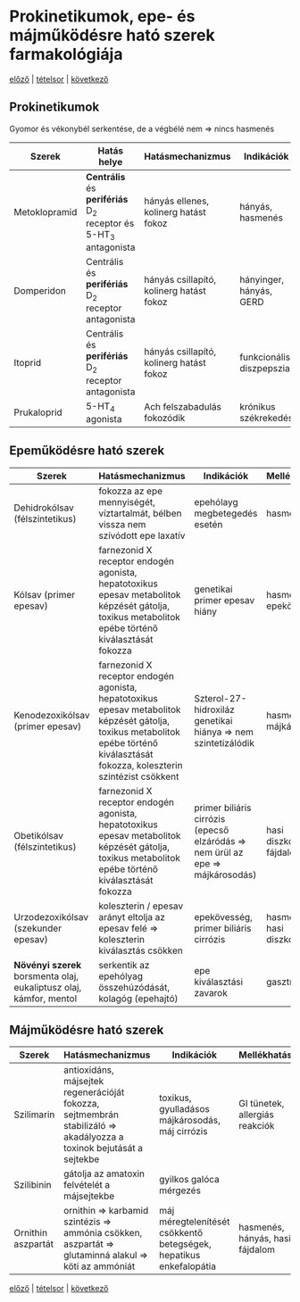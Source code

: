 # Prokinetikumok, epe- és májműködésre ható szerek farmakológiája

[előző](24.%20Laxatívumok,%20savképzők,%20emésztőenzimek.md) | [tételsor](0.%20Tételsor.md) | [következő](26.%20Spazmolitikumok%20és%20obstipánsok%20farmakológiája.md)

## Prokinetikumok

Gyomor és vékonybél serkentése, de a végbélé nem ⇒ nincs hasmenés

Szerek | Hatás helye | Hatásmechanizmus | Indikációk | Mellékhatások
--- | --- | --- | --- | ---
Metoklopramid | **Centrális** és **perifériás** D<sub>2</sub> receptor és 5-HT<sub>3</sub> antagonista | hányás ellenes, kolinerg hatást fokoz | hányás, hasmenés | prolaktin szint nő ⇒ elnyomja a nemi hormonokat
Domperidon | Centrális és **perifériás** D<sub>2</sub> receptor antagonista | hányás csillapító, kolinerg hatást fokoz | hányinger, hányás, GERD | prolaktin szint nő ⇒ elnyomja a nemi hormonokat
Itoprid | Centrális és **perifériás** D<sub>2</sub> receptor antagonista | hányás csillapító, kolinerg hatást fokoz | funkcionális diszpepszia | ritkán a prolaktin szint nő ⇒ elnyomja a nemi hormonokat
Prukaloprid | 5-HT<sub>4</sub> agonista | Ach felszabadulás fokozódik | krónikus székrekedés

## Epeműködésre ható szerek

Szerek | Hatásmechanizmus | Indikációk | Mellékhatások
--- | --- | --- | ---
Dehidrokólsav (félszintetikus) | fokozza az epe mennyiségét, víztartalmát, bélben vissza nem szívódott epe laxatív | epehólayg megbetegedés esetén | hasmenés
Kólsav (primer epesav) | farnezonid X receptor endogén agonista, hepatotoxikus epesav metabolitok képzését gátolja, toxikus metabolitok epébe történő kiválasztását fokozza | genetikai primer epesav hiány | hasmenés, epekövesség
Kenodezoxikólsav (primer epesav) | farnezonid X receptor endogén agonista, hepatotoxikus epesav metabolitok képzését gátolja, toxikus metabolitok epébe történő kiválasztását fokozza, koleszterin szintézist csökkent | Szterol-27-hidroxiláz genetikai hiánya ⇒ nem szintetizálódik | hasmenés, májkárosodás
Obetikólsav (félszintetikus) | farnezonid X receptor endogén agonista, hepatotoxikus epesav metabolitok képzését gátolja, toxikus metabolitok epébe történő kiválasztását fokozza | primer biliáris cirrózis (epecső elzáródás ⇒ nem ürül az epe ⇒ májkárosodás) | hasi diszkomfort, fájdalom
Urzodezoxikólsav (szekunder epesav) | koleszterin / epesav arányt eltolja az epesav felé ⇒ koleszterin kiválasztás csökken | epekövesség, primer biliáris cirrózis | hasmenés, hasi diszkomfort
**Növényi szerek** <br> borsmenta olaj, eukaliptusz olaj, kámfor, mentol | serkentik az epehólyag összehúzódását, kolagóg (epehajtó) | epe kiválasztási zavarok | gasztritisz

## Májműködésre ható szerek

Szerek | Hatásmechanizmus | Indikációk | Mellékhatások
--- | --- | --- | ---
Szilimarin | antioxidáns, májsejtek regenerációját fokozza, sejtmembrán stabilizáló ⇒ akadályozza a toxinok bejutását a sejtekbe | toxikus, gyulladásos májkárosodás, máj cirrózis | GI tünetek, allergiás reakciók
Szilibinin | gátolja az amatoxin felvételét a májsejtekbe | gyilkos galóca mérgezés
Ornithin aszpartát | ornithin ⇒ karbamid szintézis ⇒ ammónia csökken, aszpartát ⇒ glutaminná alakul ⇒ köti az ammóniát | máj méregtelenítését csökkentő betegségek, hepatikus enkefalopátia | hasmenés, hányás, hasi fájdalom

[előző](24.%20Laxatívumok,%20savképzők,%20emésztőenzimek.md) | [tételsor](0.%20Tételsor.md) | [következő](26.%20Spazmolitikumok%20és%20obstipánsok%20farmakológiája.md)
